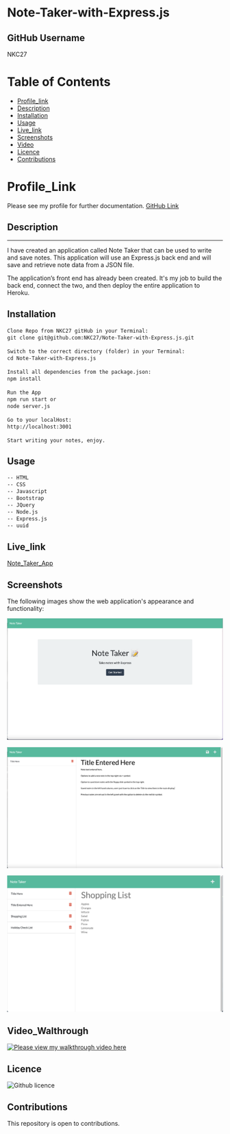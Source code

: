 # Note-Taker-with-Express.js

## GitHub Username

  NKC27

# Table of Contents

- [Profile_link](#Profile_link)
- [Description](#Description)
- [Installation](#Installation)
- [Usage](#Usage)
- [Live_link](#Live_link)
- [Screenshots](#Screenshots)
- [Video](#Video_Walkthrough)
- [Licence](#Licence)
- [Contributions](#Contributions)

# Profile_Link

Please see my profile for further documentation.
[GitHub Link](https://github.com/NKC27)

## Description

--------
I have created an application called Note Taker that can be used to write and save notes. This application will use an Express.js back end and will save and retrieve note data from a JSON file.

The application’s front end has already been created. It's my job to build the back end, connect the two, and then deploy the entire application to Heroku.

## Installation

```
Clone Repo from NKC27 gitHub in your Terminal:
git clone git@github.com:NKC27/Note-Taker-with-Express.js.git

Switch to the correct directory (folder) in your Terminal:
cd Note-Taker-with-Express.js

Install all dependencies from the package.json:
npm install

Run the App
npm run start or 
node server.js

Go to your localHost:
http://localhost:3001

Start writing your notes, enjoy.

```

## Usage

```
-- HTML
-- CSS
-- Javascript
-- Bootstrap
-- JQuery
-- Node.js
-- Express.js
-- uuid

```

## Live_link

[Note_Taker_App](https://note-taker-nkc.herokuapp.com)

## Screenshots

The following images show the web application's appearance and functionality:

![Start Page with DEMO note already saved, this is just to illustrate how it is used.](./Assets/images/start-screen.png)

![When you have entered note text, icons will appear to save the note with the title. You can also view previous notes saved in the left hand column. Add new notes with the + symbol on the right.](./Assets/images/notes-screen.png)

![Image with saved notes and a previous note selected](./Assets/images/saved-notes.png)

## Video_Walthrough

[![Please view my walkthrough video here](https://img.youtube.com/vi/Jw027qm2n8o/0.jpg)](https://www.youtube.com/watch?v=Jw027qm2n8o)

## Licence

![Github licence](https://img.shields.io/badge/license-MIT-blue.svg)

## Contributions

This repository is open to contributions.

